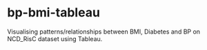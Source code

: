 # bp-bmi-tableau
Visualising patterns/relationships between BMI, Diabetes and BP on NCD_RisC dataset using Tableau.
